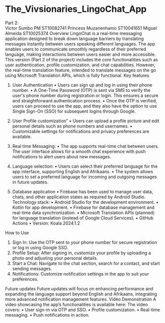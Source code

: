 # The_Vivsionaries_LingoChat_App

Part 2:                                                                           
Victor Sumbo 		     PM ST10082741
Princess Muzanenhamo  ST10041651
Miguel Almeida        ST10025374
Overview
LingoChat is a real-time messaging application designed to break down language barriers by translating messages instantly between users speaking different languages. The app enables users to communicate smoothly regardless of their preferred language, making interactions between users easier and more accessible.
This version (Part 2 of the project) includes the core functionalities such as user authentication, profile customization, and chat capabilities. However, the real-time translation feature, intended to translate messages on the go using Microsoft Translation APIs, which is fully functional. 
Key features 
1.	User Authentication
•	Users can sign up and log in using their phone number.
•	A One-Time Password (OTP) is sent via SMS to verify the user's phone number during registration or login. This ensures a secure and straightforward authentication process.
•	Once the OTP is verified, users can proceed to use the app, and they also have the option to use Single Sign-On (SSO) for subsequent logins through Google.

2.	User Profile customization”
•	Users can upload a profile picture and edit personal details such as phone numbers and usernames.
•	Customizable settings for notifications and privacy preferences are available.

3.	Real time Messaging:
•	The app supports real-time chat between users. The user interface allows for a smooth chat experience with push notifications to alert users about new messages.

4.	Language selection:
•	Users can select their preferred language for the app interface, supporting English and Afrikaans.
•	The system allows users to set a preferred language for incoming and outgoing messages in future updates.

5.	Database application
•	Firebase has been used to manage user data, chats, and other application states as required by Android Studio.
Technology stack:
•	Android Studio for the development environment.
•	Kotlin for app development.
•	Firebase for database management and real-time data synchronization.
•	Microsoft Translation APIs (planned) for language translation (instead of Google Cloud Services).
•	GitHub Actions
•	Version: Koala 2024.1.2

How to Use
1.	Sign In: Use the OTP sent to your phone number for secure registration or log in using Google SSO.
2.	Profile Setup: After signing in, customize your profile by uploading a photo and adjusting your personal details.
3.	Start a Chat: Navigate to the chat section, search for a contact, and start sending messages.
4.	Notifications: Customize notification settings in the app to suit your preferences.

Future updates
Future updates will focus on enhancing performance and expanding the language support beyond English and Afrikaans, integrating more advanced notification management features.
Video Demonstration
A video showcasing the app’s functionalities is available here: The video covers:
•	User sign-in via OTP and SSO.
•	Profile customization.
•	Real-time messaging.
•	Push notifications in action.
